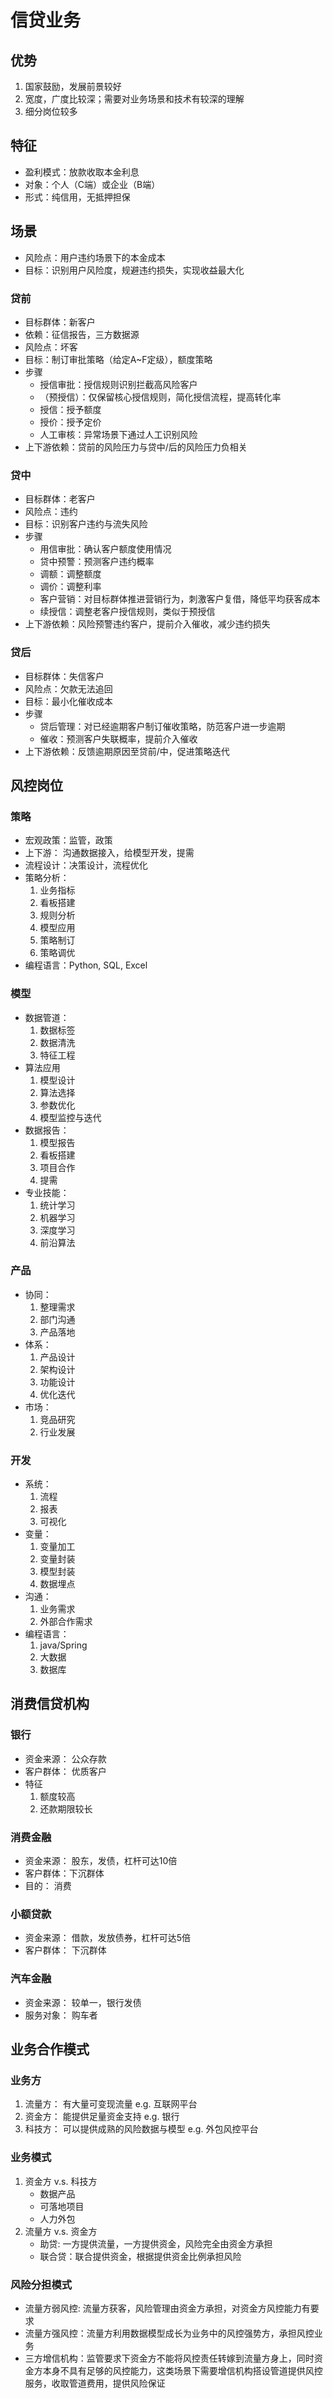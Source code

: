 # 信贷业务

## 优势
1. 国家鼓励，发展前景较好
2. 宽度，广度比较深；需要对业务场景和技术有较深的理解
3. 细分岗位较多

## 特征
- 盈利模式：放款收取本金利息
- 对象：个人（C端）或企业（B端）
- 形式：纯信用，无抵押担保

## 场景
- 风险点：用户违约场景下的本金成本
- 目标：识别用户风险度，规避违约损失，实现收益最大化

### 贷前
- 目标群体：新客户
- 依赖：征信报告，三方数据源
- 风险点：坏客
- 目标：制订审批策略（给定A~F定级），额度策略
- 步骤
    - 授信审批：授信规则识别拦截高风险客户
    - （预授信）：仅保留核心授信规则，简化授信流程，提高转化率
    - 授信：授予额度
    - 授价：授予定价
    - 人工审核：异常场景下通过人工识别风险
- 上下游依赖：贷前的风险压力与贷中/后的风险压力负相关

### 贷中
- 目标群体：老客户
- 风险点：违约
- 目标：识别客户违约与流失风险
- 步骤
    - 用信审批：确认客户额度使用情况
    - 贷中预警：预测客户违约概率
    - 调额：调整额度
    - 调价：调整利率
    - 客户营销：对目标群体推进营销行为，刺激客户复借，降低平均获客成本
    - 续授信：调整老客户授信规则，类似于预授信
- 上下游依赖：风险预警违约客户，提前介入催收，减少违约损失

### 贷后
- 目标群体：失信客户
- 风险点：欠款无法追回
- 目标：最小化催收成本
- 步骤
    - 贷后管理：对已经逾期客户制订催收策略，防范客户进一步逾期
    - 催收：预测客户失联概率，提前介入催收
- 上下游依赖：反馈逾期原因至贷前/中，促进策略迭代

## 风控岗位
### 策略
- 宏观政策：监管，政策
- 上下游： 沟通数据接入，给模型开发，提需
- 流程设计：决策设计，流程优化
- 策略分析：
    1. 业务指标
    2. 看板搭建
    3. 规则分析
    4. 模型应用
    5. 策略制订
    6. 策略调优
- 编程语言：Python, SQL, Excel

### 模型
- 数据管道：
    1. 数据标签
    2. 数据清洗
    3. 特征工程
- 算法应用
    1. 模型设计
    2. 算法选择
    3. 参数优化
    4. 模型监控与迭代
- 数据报告：
    1. 模型报告
    2. 看板搭建
    3. 项目合作
    4. 提需
- 专业技能：
    1. 统计学习
    2. 机器学习
    3. 深度学习
    4. 前沿算法

### 产品
- 协同：
    1. 整理需求
    2. 部门沟通
    3. 产品落地
- 体系：
    1. 产品设计
    2. 架构设计
    3. 功能设计
    4. 优化迭代
- 市场：
    1. 竞品研究
    2. 行业发展

### 开发
- 系统：
    1. 流程
    2. 报表
    3. 可视化
- 变量：
    1. 变量加工
    2. 变量封装
    3. 模型封装
    4. 数据埋点
- 沟通：
    1. 业务需求
    2. 外部合作需求
- 编程语言：
    1. java/Spring
    2. 大数据
    3. 数据库

## 消费信贷机构
### 银行
- 资金来源： 公众存款
- 客户群体： 优质客户
- 特征
    1. 额度较高
    2. 还款期限较长

### 消费金融
- 资金来源： 股东，发债，杠杆可达10倍
- 客户群体：下沉群体
- 目的： 消费

### 小额贷款
- 资金来源： 借款，发放债券，杠杆可达5倍
- 客户群体： 下沉群体

### 汽车金融
- 资金来源： 较单一，银行发债
- 服务对象： 购车者

## 业务合作模式
### 业务方
1. 流量方： 有大量可变现流量 e.g. 互联网平台
2. 资金方： 能提供足量资金支持 e.g. 银行
3. 科技方： 可以提供成熟的风险数据与模型 e.g. 外包风控平台

### 业务模式
1. 资金方 v.s. 科技方
    - 数据产品
    - 可落地项目
    - 人力外包
2. 流量方 v.s. 资金方
    - 助贷: 一方提供流量，一方提供资金，风险完全由资金方承担
    - 联合贷：联合提供资金，根据提供资金比例承担风险

### 风险分担模式
- 流量方弱风控: 流量方获客，风险管理由资金方承担，对资金方风控能力有要求
- 流量方强风控：流量方利用数据模型成长为业务中的风控强势方，承担风控业务
- 三方增信机构：监管要求下资金方不能将风控责任转嫁到流量方身上，同时资金方本身不具有足够的风控能力，这类场景下需要增信机构搭设管道提供风控服务，收取管道费用，提供风险保证

